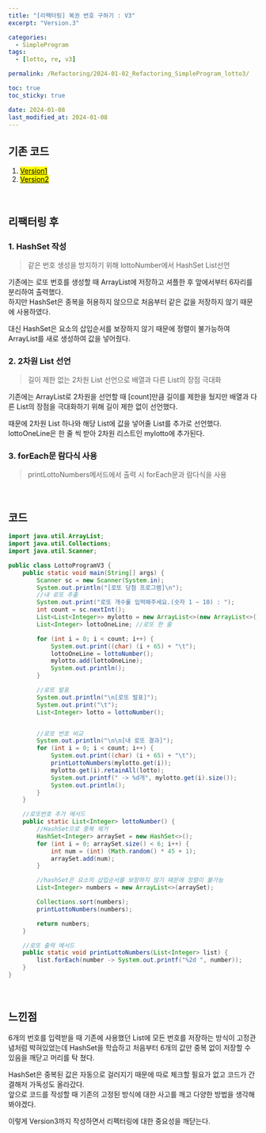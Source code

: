 ```yaml
---
title: "[리팩터링] 복권 번호 구하기 : V3"
excerpt: "Version.3"

categories:
  - SimpleProgram
tags:
  - [lotto, re, v3]

permalink: /Refactoring/2024-01-02_Refactoring_SimpleProgram_lotto3/

toc: true
toc_sticky: true

date: 2024-01-08
last_modified_at: 2024-01-08
---
```

## 기존 코드
1. <a href="{{url}}/Refactoring/2023-12-27_Refactoring_SimpleProgram_lotto1/"><mark>Version1</mark></a><br>
2. <a href="{{url}}/Refactoring/2023-12-27_Refactoring_SimpleProgram_lotto2/"><mark>Version2</mark></a><br>

<br>

## 리팩터링 후
### 1. HashSet 작성
>같은 번호 생성을 방지하기 위해 lottoNumber에서 HashSet List선언

기존에는 로또 번호를 생성할 때 ArrayList에 저장하고 셔플한 후 앞에서부터 6자리를 분리하여 출력했다.<br>
하지만 HashSet은 중복을 허용하지 않으므로 처음부터 같은 값을 저장하지 않기 때문에 사용하였다.<br>

대신 HashSet은 요소의 삽입순서를 보장하지 않기 때문에 정렬이 불가능하여 ArrayList를 새로 생성하여 값을 넣어줬다.

### 2. 2차원 List 선언
>길이 제한 없는 2차원 List 선언으로 배열과 다른 List의 장점 극대화

기존에는 ArrayList로 2차원을 선언할 때 [count]만큼 길이를 제한을 뒀지만 배열과 다른 List의 장점을 극대화하기 위해 길이 제한 없이 선언했다.

때문에 2차원 List 하나와 해당 List에 값을 넣어줄 List를 추가로 선언했다.<br>
lottoOneLine은 한 줄 씩 받아 2차원 리스트인 mylotto에 추가된다.

### 3. forEach문 람다식 사용
>printLottoNumbers메서드에서 출력 시 forEach문과 람다식을 사용

<br>

## 코드
```java
import java.util.ArrayList;
import java.util.Collections;
import java.util.Scanner;

public class LottoProgramV3 {
    public static void main(String[] args) {
        Scanner sc = new Scanner(System.in);
        System.out.println("[로또 당첨 프로그램]\n");
        //내 로또 추출
        System.out.print("로또 개수룰 입력해주세요.(숫자 1 ~ 10) : ");
        int count = sc.nextInt();
        List<List<Integer>> mylotto = new ArrayList<>(new ArrayList<>()); //구매한 모든 로또 번호
        List<Integer> lottoOneLine; //로또 한 줄

        for (int i = 0; i < count; i++) {
            System.out.print((char) (i + 65) + "\t");
            lottoOneLine = lottoNumber();
            mylotto.add(lottoOneLine);
            System.out.println();
        }

        //로또 발표
        System.out.println("\n[로또 발표]");
        System.out.print("\t");
        List<Integer> lotto = lottoNumber();


        //로또 번호 비교
        System.out.println("\n\n[내 로또 결과]");
        for (int i = 0; i < count; i++) {
            System.out.print((char) (i + 65) + "\t");
            printLottoNumbers(mylotto.get(i));
            mylotto.get(i).retainAll(lotto);
            System.out.printf(" -> %d개", mylotto.get(i).size());
            System.out.println();
        }
    }

    //로또번호 추가 메서드
    public static List<Integer> lottoNumber() {
        //HashSet으로 중복 제거
        HashSet<Integer> arraySet = new HashSet<>();
        for (int i = 0; arraySet.size() < 6; i++) {
            int num = (int) (Math.random() * 45 + 1);
            arraySet.add(num);
        }

        //hashSet은 요소의 삽입순서를 보장하지 않기 때문에 정렬이 불가능
        List<Integer> numbers = new ArrayList<>(arraySet);

        Collections.sort(numbers);
        printLottoNumbers(numbers);

        return numbers;
    }

    //로또 출력 메서드
    public static void printLottoNumbers(List<Integer> list) {
        list.forEach(number -> System.out.printf("%2d ", number));
    }
}
```
<br>

## 느낀점
6개의 번호를 입력받을 때 기존에 사용했던 List에 모든 번호를 저장하는 방식이 고정관념처럼 박혀있었는데 HashSet을 학습하고 처음부터 6개의 값만 중복 없이 저장할 수 있음을 깨닫고 머리를 탁 쳤다.<br>

HashSet은 중복된 값은 자동으로 걸러지기 때문에 따로 체크할 필요가 없고 코드가 간결해저 가독성도 올라갔다.<br>
앞으로 코드를 작성할 때 기존의 고정된 방식에 대한 사고를 깨고 다양한 방법을 생각해봐야겠다.<br>

이렇게 Version3까지 작성하면서 리펙터링에 대한 중요성을 깨닫는다.